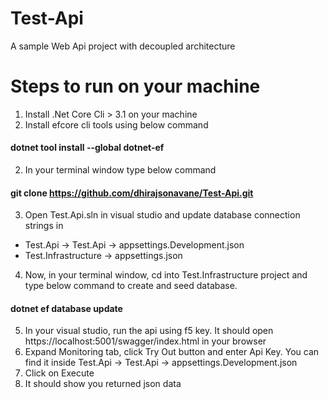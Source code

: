 # Test-Api
A sample Web Api project with decoupled architecture

# Steps to run on your machine
1. Install .Net Core Cli > 3.1 on your machine
2. Install efcore cli tools using below command

#### dotnet tool install --global dotnet-ef

2. In your terminal window type below command

#### git clone https://github.com/dhirajsonavane/Test-Api.git

3. Open Test.Api.sln in visual studio and update database connection strings in 
  - Test.Api -> Test.Api -> appsettings.Development.json
  - Test.Infrastructure -> appsettings.json
  
4. Now, in your terminal window, cd into Test.Infrastructure project and type below command to create and seed database.

#### dotnet ef database update

5. In your visual studio, run the api using f5 key. It should open https://localhost:5001/swagger/index.html in your browser
6. Expand Monitoring tab, click Try Out button and enter Api Key. You can find it inside Test.Api -> Test.Api -> appsettings.Development.json
7. Click on Execute
8. It should show you returned json data
